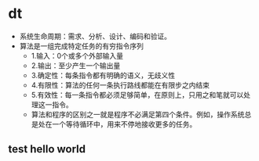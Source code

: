 # dt

- 系统生命周期：需求、分析、设计、编码和验证。
- 算法是一组完成特定任务的有穷指令序列
  - 1.输入：0个或多个外部输入量
  - 2.输出：至少产生一个输出量
  - 3.确定性：每条指令都有明确的语义，无歧义性
  - 4.有限性：算法的任何一条执行路线都能在有限步之内结束
  - 5.有效性：每一条指令都必须足够简单，在原则上，只用之和笔就可以处理这一指令。
  - 算法和程序的区别之一就是程序不必满足第四个条件。例如，操作系统总是处在一个等待循环中，用来不停地接收更多的任务。

## test hello world
